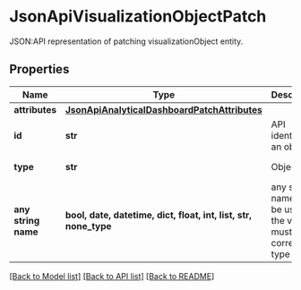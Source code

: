 # JsonApiVisualizationObjectPatch

JSON:API representation of patching visualizationObject entity.

## Properties
Name | Type | Description | Notes
------------ | ------------- | ------------- | -------------
**attributes** | [**JsonApiAnalyticalDashboardPatchAttributes**](JsonApiAnalyticalDashboardPatchAttributes.md) |  | 
**id** | **str** | API identifier of an object | 
**type** | **str** | Object type | defaults to "visualizationObject"
**any string name** | **bool, date, datetime, dict, float, int, list, str, none_type** | any string name can be used but the value must be the correct type | [optional]

[[Back to Model list]](../README.md#documentation-for-models) [[Back to API list]](../README.md#documentation-for-api-endpoints) [[Back to README]](../README.md)


